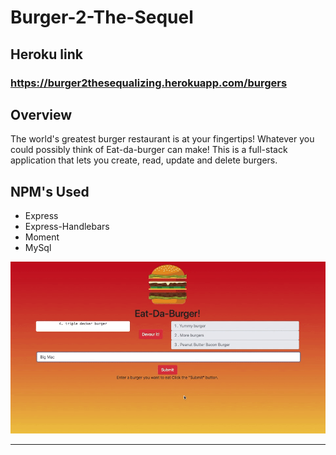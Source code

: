 # Burger-2-The-Sequel #

## Heroku link ## 
### https://burger2thesequalizing.herokuapp.com/burgers ###

## Overview ##
The world's greatest burger restaurant is at your fingertips! Whatever you could possibly think of Eat-da-burger can make!
This is a full-stack application that lets you create, read, update and delete burgers.

## NPM's Used ##
* Express
* Express-Handlebars
* Moment
* MySql

![alt text](public/assets/images/burger.gif)


-----------------------------------------------------------------------------------------------------------


